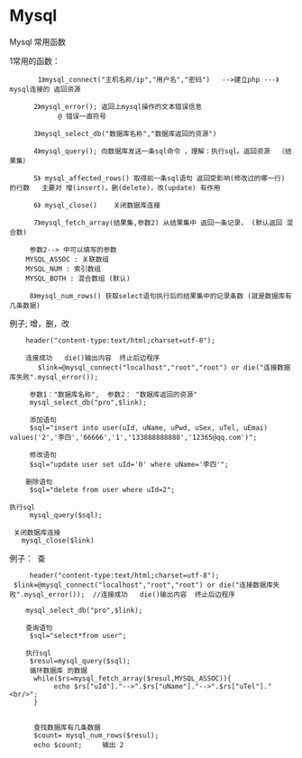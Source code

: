 # Mysql
Mysql 常用函数


  1常用的函数：
  
  
	       1》mysql_connect("主机名称/ip","用户名","密码")   -->建立php ---》mysql连接的 返回资源
	        
	      2》mysql_error(); 返回上mysql操作的文本错误信息
	            @ 错误一直符号
	            
	      3》mysql_select_db("数据库名称","数据库返回的资源") 
	       
	      4》mysql_query(); 向数据库发送一条sql命令 ，理解：执行sql。返回资源  （结果集）
	
	      5》 mysql_affected_rows() 取得前一条sql语句 返回受影响(修改过的哪一行) 的行数   主要对 增(insert)，删(delete)，改(update) 有作用
            
	      6》 mysql_close()    关闭数据库连接
	      
	      7》mysql_fetch_array(结果集,参数2) 从结果集中 返回一条记录， (默认返回 混合数)
	   
	     参数2--> 中可以填写的参数
		MYSQL_ASSOC : 关联数组
		MYSQL_NUM : 索引数组
		MYSQL_BOTH : 混合数组 (默认)  
		
	     8》mysql_num_rows() 获取select语句执行后的结果集中的记录条数 (就是数据库有几条数据) 	


 例子; 增，删，改
 
 
       	header("content-type:text/html;charset=utf-8");
        
        连接成功   die()输出内容  终止后边程序
	       $link=@mysql_connect("localhost","root","root") or die("连接数据库失败".mysql_error());
         
         参数1："数据库名称",  参数2： "数据库返回的资源"
         mysql_select_db("pro",$link);
     
         添加语句
         $sql="insert into user(uId, uName, uPwd, uSex, uTel, uEmai) values('2','李四','66666','1','133888888888','12365@qq.com')";
     
         修改语句
         $sql="update user set uId='0' where uName='李四'";
  
        删除语句
         $sql="delete from user where uId=2";
	 
	执行sql
         mysql_query($sql);
	 
	 关闭数据库连接
	   mysql_close($link)

例子：   查


         header("content-type:text/html;charset=utf-8");
	 $link=@mysql_connect("localhost","root","root") or die("连接数据库失败".mysql_error());  //连接成功   die()输出内容  终止后边程序 

		mysql_select_db("pro",$link);

		查询语句        
		 $sql="select*from user";

		执行sql
		 $resul=mysql_query($sql);
		 循环数据库 的数据
		  while($rs=mysql_fetch_array($resul,MYSQL_ASSOC)){
			   echo $rs["uId"]."-->".$rs["uName"]."-->".$rs["uTel"]."<br/>";
		  }
		  
		  
		  查找数据库有几条数据         
		  $count= mysql_num_rows($resul);
		  echo $count;     输出 2






